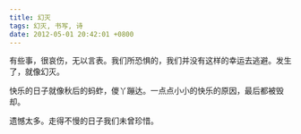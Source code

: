```yaml
---
title: 幻灭
tags: 幻灭, 书写, 诗
date: 2012-05-01 20:42:01 +0800
---
```



有些事，很哀伤，无以言表。我们所恐惧的，我们并没有这样的幸运去逃避。发生了，就像幻灭。

快乐的日子就像秋后的蚂蚱，儍丫蹦达。一点点小小的快乐的原因，最后都被毁却。

遗憾太多。走得不慢的日子我们未曾珍惜。

